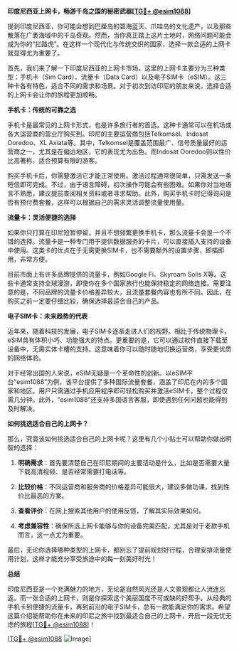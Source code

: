 **印度尼西亚上网卡，畅游千岛之国的秘密武器[[TG💪+ @esim1088](https://t.me/s/esim1088)]**

提到印度尼西亚，你可能会想到巴厘岛的碧海蓝天、爪哇岛的文化遗产，以及那些散落在广袤海域中的千岛奇观。然而，当你真正踏上这片土地时，网络问题可能会成为你的“拦路虎”。在这样一个现代化与传统交织的国家，选择一款合适的上网卡就显得尤为重要了。

首先，我们来了解一下印度尼西亚的上网卡市场。这里的上网卡主要分为三种类型：手机卡（Sim Card）、流量卡（Data Card）以及电子SIM卡（eSIM）。这三种卡各有特色，适合不同的需求和场景。对于初次到访印尼的朋友来说，选择合适的上网卡会让你的旅程更加顺畅。

**手机卡：传统的可靠之选**

手机卡是最常见的上网卡形式，也是许多旅行者的首选。这种卡通常可以在机场或各大运营商的营业厅购买到。印尼的主要运营商包括Telkomsel、Indosat Ooredoo、XL Axiata等。其中，Telkomsel是覆盖范围最广、信号质量最好的运营商之一，尤其是在偏远地区，它的表现尤为出色。而Indosat Ooredoo则以性价比高著称，适合预算有限的游客。

购买手机卡后，你需要激活它才能正常使用。激活过程通常很简单，只需发送一条短信即可完成。不过，由于语言障碍，初次操作可能会有些困难。如果你对当地语言不熟悉，建议提前查阅相关资料或者寻求帮助。此外，购买手机卡时记得询问是否有预付费套餐，这样可以根据自己的需求灵活调整流量使用量。

**流量卡：灵活便捷的选择**

如果你只打算在印尼短暂停留，并且不想频繁更换手机卡，那么流量卡会是一个不错的选择。流量卡是一种专门用于提供数据服务的卡片，可以直接插入支持的设备中使用。这类卡的优点在于无需更换SIM卡，也不需要额外的设置步骤，即插即用，非常方便。

目前市面上有许多品牌提供的流量卡，例如Google Fi、Skyroam Solis X等。这些卡通常支持全球漫游，即使你在多个国家旅行也能保持稳定的网络连接。需要注意的是，不同品牌的流量卡价格差异较大，且流量套餐内容也有所不同。因此，在购买之前一定要仔细比较，确保选择最适合自己的产品。

**电子SIM卡：未来趋势的代表**

近年来，随着科技的发展，电子SIM卡逐渐走进人们的视野。相比于传统物理卡，eSIM具有体积小巧、功能强大的特点。更重要的是，它可以通过软件直接下载至设备中，无需实体卡槽的支持。这意味着你可以随时随地切换运营商，享受更优质的网络体验。

对于经常出国的人来说，eSIM无疑是一个革命性的创新。以eSIM平台“esim1088”为例，该平台提供了多种国际流量套餐，涵盖了印尼在内的多个国家和地区。用户只需通过手机应用程序即可轻松购买并激活eSIM卡，整个过程仅需几分钟。此外，“esim1088”还支持多国语言客服，即使遇到任何问题也能得到及时解决。

**如何挑选适合自己的上网卡？**

那么，究竟该如何挑选适合自己的上网卡呢？这里有几个小贴士可以帮助你做出明智的选择：

1. **明确需求**：首先要清楚自己在印尼期间的主要活动是什么，比如是否需要大量下载高清视频、是否经常需要打电话等。
   
2. **比较价格**：不同运营商和服务商的价格差异可能很大，建议多做功课，找到性价比最高的方案。
   
3. **查看评价**：在网上搜索其他用户的使用反馈，了解其实际效果如何。
   
4. **考虑兼容性**：确保所选上网卡能够与你的设备完美匹配，尤其是对于老款手机而言，这一点尤为重要。

最后，无论你选择哪种类型的上网卡，都别忘了提前规划好行程，合理安排流量使用计划，这样才能充分享受旅途中的每一刻美好时光！

**总结**

印度尼西亚是一个充满魅力的地方，无论是自然风光还是人文景观都让人流连忘返。而一张合适的上网卡，则是你探索这个美丽国度不可或缺的好帮手。从经典的手机卡到便捷的流量卡，再到前沿的电子SIM卡，总有一款能满足你的需求。希望这篇介绍能帮助你在未来的印尼之旅中找到最适合自己的上网卡，开启一段无忧无虑的旅程[[TG💪+ @esim1088](https://t.me/s/esim1088)]！

[[TG💪+ @esim1088](https://t.me/s/esim1088) ![Image](https://i.postimg.cc/4NQfJmqS/Snipaste-2025-05-13-00-14-12.png)]